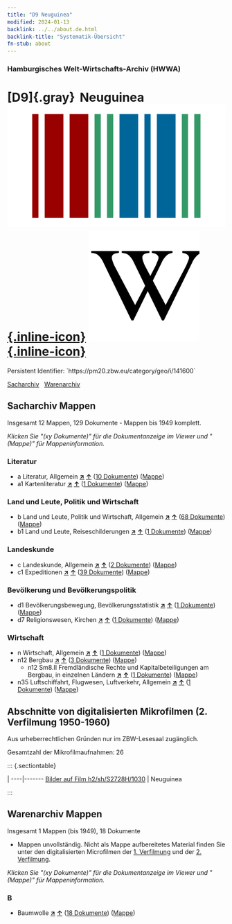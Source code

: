 ```yaml
---
title: "D9 Neuguinea"
modified: 2024-01-13
backlink: ../../about.de.html
backlink-title: "Systematik-Übersicht"
fn-stub: about
---
```


### Hamburgisches Welt-Wirtschafts-Archiv (HWWA)

# [D9]{.gray}&#8201; Neuguinea &#160; [![Wikidata](/images/Wikidata-logo.svg "Wikidata"){.inline-icon}](http://www.wikidata.org/entity/Q40285) [![Wikipedia](/images/Wikipedia-W.svg "Wikipedia"){.inline-icon}](https://de.wikipedia.org/wiki/Neuguinea)

<div class="hint">Persistent Identifier: `https://pm20.zbw.eu/category/geo/i/141600`</div>




[Sacharchiv](#sacharchiv-mappen) &#160; [Warenarchiv](#warenarchiv-mappen)





## Sacharchiv Mappen









Insgesamt 12 Mappen, 129 Dokumente - Mappen bis 1949 komplett.

_Klicken Sie "(xy Dokumente)" für die Dokumentanzeige im Viewer und "(Mappe)" für Mappeninformation._




### Literatur

- a Literatur, Allgemein [**&nearr;**](../../../subject/i/142393/about.de.html "Literatur, Allgemein (in der ganzen Welt)") [**&uarr;**](../../../subject/about.de.html#a "Sachsystematik") (<a href="https://pm20.zbw.eu/iiifview/folder/sh/141600,142393" title="über: Neuguinea : Literatur, Allgemein" target="_blank">10 Dokumente</a>) ([Mappe](../../../../folder/sh/1416xx/141600/1423xx/142393/about.de.html))
- a1 Kartenliteratur [**&nearr;**](../../../subject/i/144193/about.de.html "Kartenliteratur (in der ganzen Welt)") [**&uarr;**](../../../subject/about.de.html#a1 "Sachsystematik") (<a href="https://pm20.zbw.eu/iiifview/folder/sh/141600,144193" title="über: Neuguinea : Kartenliteratur" target="_blank">1 Dokumente</a>) ([Mappe](../../../../folder/sh/1416xx/141600/1441xx/144193/about.de.html))

### Land und Leute, Politik und Wirtschaft

- b Land und Leute, Politik und Wirtschaft, Allgemein [**&nearr;**](../../../subject/i/144196/about.de.html "Land und Leute, Politik und Wirtschaft, Allgemein (in der ganzen Welt)") [**&uarr;**](../../../subject/about.de.html#b "Sachsystematik") (<a href="https://pm20.zbw.eu/iiifview/folder/sh/141600,144196" title="über: Neuguinea : Land und Leute, Politik und Wirtschaft, Allgemein" target="_blank">68 Dokumente</a>) ([Mappe](../../../../folder/sh/1416xx/141600/1441xx/144196/about.de.html))
- b1 Land und Leute, Reiseschilderungen [**&nearr;**](../../../subject/i/144197/about.de.html "Land und Leute, Reiseschilderungen (in der ganzen Welt)") [**&uarr;**](../../../subject/about.de.html#b1 "Sachsystematik") (<a href="https://pm20.zbw.eu/iiifview/folder/sh/141600,144197" title="über: Neuguinea : Land und Leute, Reiseschilderungen" target="_blank">1 Dokumente</a>) ([Mappe](../../../../folder/sh/1416xx/141600/1441xx/144197/about.de.html))

### Landeskunde

- c Landeskunde, Allgemein [**&nearr;**](../../../subject/i/144199/about.de.html "Landeskunde, Allgemein (in der ganzen Welt)") [**&uarr;**](../../../subject/about.de.html#c "Sachsystematik") (<a href="https://pm20.zbw.eu/iiifview/folder/sh/141600,144199" title="über: Neuguinea : Landeskunde, Allgemein" target="_blank">2 Dokumente</a>) ([Mappe](../../../../folder/sh/1416xx/141600/1441xx/144199/about.de.html))
- c1 Expeditionen [**&nearr;**](../../../subject/i/144200/about.de.html "Expeditionen (in der ganzen Welt)") [**&uarr;**](../../../subject/about.de.html#c1 "Sachsystematik") (<a href="https://pm20.zbw.eu/iiifview/folder/sh/141600,144200" title="über: Neuguinea : Expeditionen" target="_blank">39 Dokumente</a>) ([Mappe](../../../../folder/sh/1416xx/141600/1442xx/144200/about.de.html))

### Bevölkerung und Bevölkerungspolitik

- d1 Bevölkerungsbewegung, Bevölkerungsstatistik [**&nearr;**](../../../subject/i/144222/about.de.html "Bevölkerungsbewegung, Bevölkerungsstatistik (in der ganzen Welt)") [**&uarr;**](../../../subject/about.de.html#d1 "Sachsystematik") (<a href="https://pm20.zbw.eu/iiifview/folder/sh/141600,144222" title="über: Neuguinea : Bevölkerungsbewegung, Bevölkerungsstatistik" target="_blank">1 Dokumente</a>) ([Mappe](../../../../folder/sh/1416xx/141600/1442xx/144222/about.de.html))
- d7 Religionswesen, Kirchen [**&nearr;**](../../../subject/i/144241/about.de.html "Religionswesen, Kirchen (in der ganzen Welt)") [**&uarr;**](../../../subject/about.de.html#d7 "Sachsystematik") (<a href="https://pm20.zbw.eu/iiifview/folder/sh/141600,144241" title="über: Neuguinea : Religionswesen, Kirchen" target="_blank">1 Dokumente</a>) ([Mappe](../../../../folder/sh/1416xx/141600/1442xx/144241/about.de.html))

### Wirtschaft

- n Wirtschaft, Allgemein [**&nearr;**](../../../subject/i/144930/about.de.html "Wirtschaft, Allgemein (in der ganzen Welt)") [**&uarr;**](../../../subject/about.de.html#n "Sachsystematik") (<a href="https://pm20.zbw.eu/iiifview/folder/sh/141600,144930" title="über: Neuguinea : Wirtschaft, Allgemein" target="_blank">1 Dokumente</a>) ([Mappe](../../../../folder/sh/1416xx/141600/1449xx/144930/about.de.html))
- n12 Bergbau [**&nearr;**](../../../subject/i/145083/about.de.html "Bergbau (in der ganzen Welt)") [**&uarr;**](../../../subject/about.de.html#n12 "Sachsystematik") (<a href="https://pm20.zbw.eu/iiifview/folder/sh/141600,145083" title="über: Neuguinea : Bergbau" target="_blank">3 Dokumente</a>) ([Mappe](../../../../folder/sh/1416xx/141600/1450xx/145083/about.de.html))
  - n12 Sm8.II Fremdländische Rechte und Kapitalbeteiligungen am Bergbau, in einzelnen Ländern [**&nearr;**](../../../subject/i/145092/about.de.html "Fremdländische Rechte und Kapitalbeteiligungen am Bergbau, in einzelnen Ländern (in der ganzen Welt)") [**&uarr;**](../../../subject/about.de.html#n12_Sm8.II "Sachsystematik") (<a href="https://pm20.zbw.eu/iiifview/folder/sh/141600,145092" title="über: Neuguinea : Fremdländische Rechte und Kapitalbeteiligungen am Bergbau, in einzelnen Ländern" target="_blank">1 Dokumente</a>) ([Mappe](../../../../folder/sh/1416xx/141600/1450xx/145092/about.de.html))
- n35 Luftschiffahrt, Flugwesen, Luftverkehr, Allgemein [**&nearr;**](../../../subject/i/145681/about.de.html "Luftschiffahrt, Flugwesen, Luftverkehr, Allgemein (in der ganzen Welt)") [**&uarr;**](../../../subject/about.de.html#n35 "Sachsystematik") (<a href="https://pm20.zbw.eu/iiifview/folder/sh/141600,145681" title="über: Neuguinea : Luftschiffahrt, Flugwesen, Luftverkehr, Allgemein" target="_blank">1 Dokumente</a>) ([Mappe](../../../../folder/sh/1416xx/141600/1456xx/145681/about.de.html))



<a id="filmsections" />

## Abschnitte von digitalisierten Mikrofilmen (2. Verfilmung 1950-1960)

<p>Aus urheberrechtlichen Gründen nur im ZBW-Lesesaal zugänglich.</p>


<p>Gesamtzahl der Mikrofilmaufnahmen: 26</p>





::: {.sectiontable}

 | 
----|-------
<a class="btn" href="https://pm20.zbw.eu/film/h2/sh/S2728H/1030" rel="nofollow">Bilder auf Film h2/sh/S2728H/1030</a> | Neuguinea


:::














## Warenarchiv Mappen










Insgesamt 1 Mappen (bis 1949), 18 Dokumente
- Mappen unvollständig.  Nicht als Mappe aufbereitetes Material finden Sie
unter den digitalisierten Microfilmen der [1. Verfilmung](/film/h1_wa.de.html)
und der [2. Verfilmung](/film/h2_wa.de.html).

_Klicken Sie "(xy Dokumente)" für die Dokumentanzeige im Viewer und "(Mappe)" für Mappeninformation._




### B

- Baumwolle [**&nearr;**](../../../ware/i/142089/about.de.html "Baumwolle (XXX in der ganzen Welt)") [**&uarr;**](../../../ware/about.de.html#PLW04-Bw "Warensystematik") (<a href="https://pm20.zbw.eu/iiifview/folder/wa/142089,141600" title="über: Baumwolle : Neuguinea" target="_blank">18 Dokumente</a>) ([Mappe](../../../../folder/wa/1420xx/142089/1416xx/141600/about.de.html))




